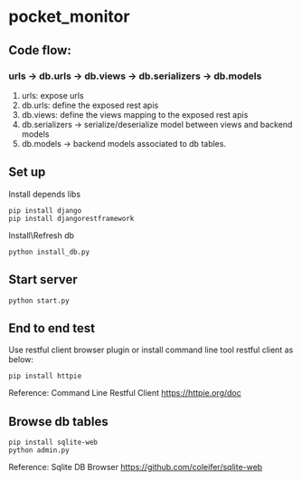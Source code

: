 # pocket_monitor
## Code flow:
### urls -> db.urls -> db.views -> db.serializers -> db.models
1. urls: expose urls
2. db.urls: define the exposed rest apis
3. db.views: define the views mapping to the exposed rest apis
4. db.serializers -> serialize/deserialize model between views and backend models
5. db.models -> backend models associated to db tables.

## Set up
Install depends libs
```shell
pip install django
pip install djangorestframework
```

Install\Refresh db

```shell
python install_db.py
```

## Start server

```shell
python start.py
```

## End to end test
Use restful client browser plugin or install command line tool restful client as below:
```shell
pip install httpie
```
Reference: Command Line Restful Client <https://httpie.org/doc>

## Browse db tables

```shell
pip install sqlite-web
python admin.py
```
Reference: Sqlite DB Browser <https://github.com/coleifer/sqlite-web>
